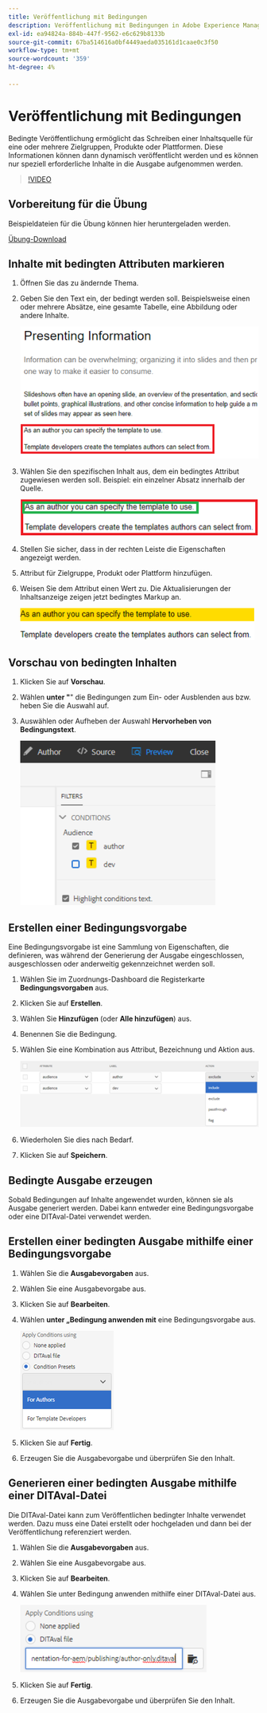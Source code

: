 ```yaml
---
title: Veröffentlichung mit Bedingungen
description: Veröffentlichung mit Bedingungen in Adobe Experience Manager Guides
exl-id: ea94824a-884b-447f-9562-e6c629b8133b
source-git-commit: 67ba514616a0bf4449aeda035161d1caae0c3f50
workflow-type: tm+mt
source-wordcount: '359'
ht-degree: 4%

---
```


# Veröffentlichung mit Bedingungen

Bedingte Veröffentlichung ermöglicht das Schreiben einer Inhaltsquelle für eine oder mehrere Zielgruppen, Produkte oder Plattformen. Diese Informationen können dann dynamisch veröffentlicht werden und es können nur speziell erforderliche Inhalte in die Ausgabe aufgenommen werden.

>[!VIDEO](https://video.tv.adobe.com/v/339041?quality=12&learn=on)

## Vorbereitung für die Übung

Beispieldateien für die Übung können hier heruntergeladen werden.

[Übung-Download](assets/exercises/publishing-with-conditions.zip)

## Inhalte mit bedingten Attributen markieren

1. Öffnen Sie das zu ändernde Thema.

1. Geben Sie den Text ein, der bedingt werden soll. Beispielsweise einen oder mehrere Absätze, eine gesamte Tabelle, eine Abbildung oder andere Inhalte.

   ![presenting-information](images/presenting-info.png)

1. Wählen Sie den spezifischen Inhalt aus, dem ein bedingtes Attribut zugewiesen werden soll. Beispiel: ein einzelner Absatz innerhalb der Quelle.

   ![template-choice](images/template-choice.png)

1. Stellen Sie sicher, dass in der rechten Leiste die Eigenschaften angezeigt werden.

1. Attribut für Zielgruppe, Produkt oder Plattform hinzufügen.

1. Weisen Sie dem Attribut einen Wert zu. Die Aktualisierungen der Inhaltsanzeige zeigen jetzt bedingtes Markup an.

   ![Vorlage angeben](images/specify-template.png)

## Vorschau von bedingten Inhalten

1. Klicken Sie auf **Vorschau**. 

1. Wählen **unter &quot;**&quot; die Bedingungen zum Ein- oder Ausblenden aus bzw. heben Sie die Auswahl auf.

1. Auswählen oder Aufheben der Auswahl **Hervorheben von Bedingungstext**.

   ![preview-conditional-content](images/preview-conditional-content.png)

## Erstellen einer Bedingungsvorgabe

Eine Bedingungsvorgabe ist eine Sammlung von Eigenschaften, die definieren, was während der Generierung der Ausgabe eingeschlossen, ausgeschlossen oder anderweitig gekennzeichnet werden soll.

1. Wählen Sie im Zuordnungs-Dashboard die Registerkarte **Bedingungsvorgaben** aus.

1. Klicken Sie auf **Erstellen**.

1. Wählen Sie **Hinzufügen** (oder **Alle hinzufügen**) aus.

1. Benennen Sie die Bedingung.

1. Wählen Sie eine Kombination aus Attribut, Bezeichnung und Aktion aus.

   ![create-condition-preset](images/create-condition-preset.png)

1. Wiederholen Sie dies nach Bedarf.

1. Klicken Sie auf **Speichern**.

## Bedingte Ausgabe erzeugen

Sobald Bedingungen auf Inhalte angewendet wurden, können sie als Ausgabe generiert werden. Dabei kann entweder eine Bedingungsvorgabe oder eine DITAval-Datei verwendet werden.

## Erstellen einer bedingten Ausgabe mithilfe einer Bedingungsvorgabe

1. Wählen Sie die **Ausgabevorgaben** aus.

1. Wählen Sie eine Ausgabevorgabe aus.

1. Klicken Sie auf **Bearbeiten**.

1. Wählen **unter „Bedingung anwenden mit** eine Bedingungsvorgabe aus.

   ![generate-conditional-output](images/generate-conditional-output.png)

1. Klicken Sie auf **Fertig**.

1. Erzeugen Sie die Ausgabevorgabe und überprüfen Sie den Inhalt.

## Generieren einer bedingten Ausgabe mithilfe einer DITAval-Datei

Die DITAval-Datei kann zum Veröffentlichen bedingter Inhalte verwendet werden. Dazu muss eine Datei erstellt oder hochgeladen und dann bei der Veröffentlichung referenziert werden.

1. Wählen Sie die **Ausgabevorgaben** aus.

1. Wählen Sie eine Ausgabevorgabe aus.

1. Klicken Sie auf **Bearbeiten**.

1. Wählen Sie unter Bedingung anwenden mithilfe einer DITAval-Datei aus.

   ![generate-using-DITAval](images/generate-using-ditaval.png)

1. Klicken Sie auf **Fertig**.

1. Erzeugen Sie die Ausgabevorgabe und überprüfen Sie den Inhalt.
